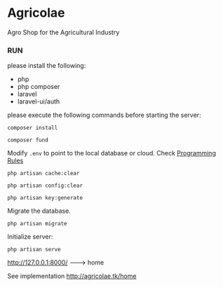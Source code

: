 # Agricolae
Agro Shop for the Agricultural Industry

[Programming Rules]: https://github.com/tdnavarrom/Agricolae/blob/master/docs/programming_rules.md

### RUN

please install the following:

- php
- php composer
- laravel
- laravel-ui/auth

please execute the following commands before starting the server:

`composer install`

`composer fund`

Modify `.env` to point to the local database or cloud. Check [Programming Rules]


`php artisan cache:clear`

`php artisan config:clear`

`php artisan key:generate`

Migrate the database.

`php artisan migrate`

Initialize server:

`php artisan serve`


http://127.0.0.1:8000/ ---> home


See implementation http://agricolae.tk/home
